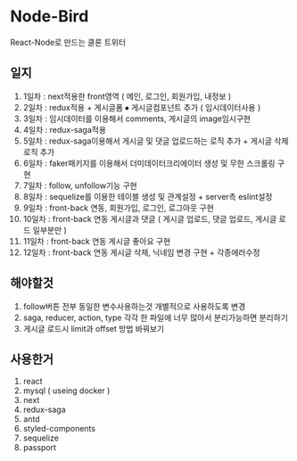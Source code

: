 # Node-Bird
React-Node로 만드는 클론 트위터		

## 일지
1. 1일차 : next적용한 front영역 ( 메인, 로그인, 회원가입, 내정보 )    
2. 2일차 : redux적용 + 게시글폼 ⦁ 게시글컴포넌트 추가 ( 임시데이터사용 )    
3. 3일차 : 임시데이터를 이용해서 comments, 게시글의 image임시구현   
4. 4일차 : redux-saga적용
5. 5일차 : redux-saga이용해서 게시글 및 댓글 업로드하는 로직 추가 + 게시글 삭제 로직 추가
6. 6일차 : faker패키지를 이용해서 더미데이터크리에이터 생성 및 무한 스크롤링 구현
7. 7일차 : follow, unfollow기능 구현
8. 8일차 : sequelize를 이용한 테이블 생성 및 관계설정 + server측 eslint설정
9. 9일차 : front-back 연동, 회원가입, 로그인, 로그아웃 구현
10. 10일차 : front-back 연동 게시글과 댓글 ( 게시글 업로드, 댓글 업로드, 게시글 로드 일부분만 )
11. 11일차 : front-back 연동 게시글 좋아요 구현
12. 12일차 : front-back 연동 게시글 삭제, 닉네임 변경 구현 + 각종에러수정

## 해야할것
1. follow버튼 전부 동일한 변수사용하는것 개별적으로 사용하도록 변경
2. saga, reducer, action, type 각각 한 파일에 너무 많아서 분리가능하면 분리하기
3. 게시글 로드시 limit과 offset 방법 바꿔보기

## 사용한거
1. react
2. mysql ( useing docker )
3. next
4. redux-saga
5. antd
6. styled-components
7. sequelize
8. passport
